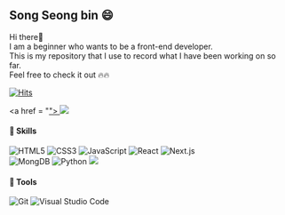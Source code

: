 ## Song Seong bin 😄
Hi there👋 <br>
I am a beginner who wants to be a front-end developer.<br>
This is my repository that I use to record what I have been working on so far.<br>
Feel free to check it out 🔥🔥

[![Hits](https://hits.seeyoufarm.com/api/count/incr/badge.svg?url=https%3A%2F%2Fgithub.com%2Fgjbae1212%2FRoniebin&count_bg=%23FAD4D4&title_bg=%23F28B84&icon=&icon_color=%23E7E7E7&title=hits&edge_flat=false)](https://hits.seeyoufarm.com)

<a href = "<a href = "https://funky-gouda-17b.notion.site/03a3e64eacf34c62af5c7f3d861cf76b">">
<img src="https://img.shields.io/badge/Notion-FFFFFF?style=for-the-badge&logo=Notion&logoColor=black"></a>

#### 💪 Skills 
![HTML5](https://img.shields.io/badge/HTML5-E34F26.svg?&style=for-the-badge&logo=HTML5&logoColor=white)
![CSS3](https://img.shields.io/badge/CSS3-1572B6.svg?&style=for-the-badge&logo=HTML5&logoColor=white)
![JavaScript](https://img.shields.io/badge/JavaScript-F7DF1E.svg?&style=for-the-badge&logo=HTML5&logoColor=white)
![React](https://img.shields.io/badge/React-61DAFB.svg?&style=for-the-badge&logo=HTML5&logoColor=white)
![Next.js](https://img.shields.io/badge/Next.js-000000.svg?&style=for-the-badge&logo=HTML5&logoColor=white)<br>
![MongDB](https://img.shields.io/badge/MongoDB-47A248.svg?&style=for-the-badge&logo=HTML5&logoColor=white)
![Python](https://img.shields.io/badge/Python-3776AB.svg?&style=for-the-badge&logo=HTML5&logoColor=white)
<img src="https://img.shields.io/badge/Java-007396?style=for-the-badge&logo=OpenJDK&logoColor=white"/>

#### 💪 Tools
![Git](https://img.shields.io/badge/Git-F05032.svg?&style=for-the-badge&logo=HTML5&logoColor=white)
![Visual Studio Code](https://img.shields.io/badge/Visual%20Studio%20Code-007ACC.svg?&style=for-the-badge&logo=Visual%20Studio%20Code&logoColor=white)

<!--
**Roniebin/Roniebin** is a ✨ _special_ ✨ repository because its `README.md` (this file) appears on your GitHub profile.

Here are some ideas to get you started:

- 🔭 I’m currently working on ...
- 🌱 I’m currently learning ...
- 👯 I’m looking to collaborate on ...
- 🤔 I’m looking for help with ...
- 💬 Ask me about ...
- 📫 How to reach me: ...
- 😄 Pronouns: ...
- ⚡ Fun fact: ...
-->
